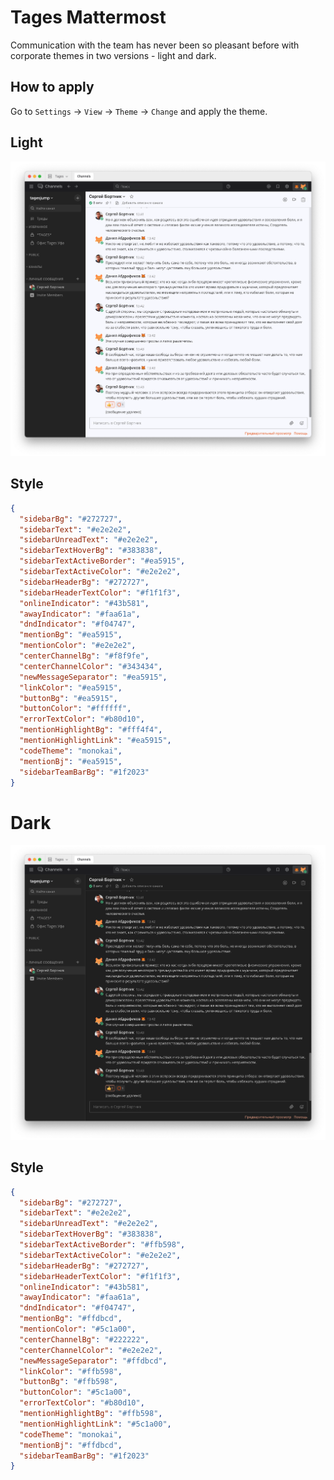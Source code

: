 # Tages Mattermost

Communication with the team has never been so pleasant before with corporate themes in two versions - light and dark.

## How to apply

Go to `Settings` -> `View` -> `Theme` -> `Change` and apply the theme.

## Light

![One Dark Mattermost Preview](sample/light-theme.png)

## Style

```json
{
  "sidebarBg": "#272727",
  "sidebarText": "#e2e2e2",
  "sidebarUnreadText": "#e2e2e2",
  "sidebarTextHoverBg": "#383838",
  "sidebarTextActiveBorder": "#ea5915",
  "sidebarTextActiveColor": "#e2e2e2",
  "sidebarHeaderBg": "#272727",
  "sidebarHeaderTextColor": "#f1f1f3",
  "onlineIndicator": "#43b581",
  "awayIndicator": "#faa61a",
  "dndIndicator": "#f04747",
  "mentionBg": "#ea5915",
  "mentionColor": "#e2e2e2",
  "centerChannelBg": "#f8f9fe",
  "centerChannelColor": "#343434",
  "newMessageSeparator": "#ea5915",
  "linkColor": "#ea5915",
  "buttonBg": "#ea5915",
  "buttonColor": "#ffffff",
  "errorTextColor": "#b80d10",
  "mentionHighlightBg": "#fff4f4",
  "mentionHighlightLink": "#ea5915",
  "codeTheme": "monokai",
  "mentionBj": "#ea5915",
  "sidebarTeamBarBg": "#1f2023"
}
```

# Dark

![One Dark Mattermost Preview](sample/dark-theme.png)

## Style

```json
{
  "sidebarBg": "#272727",
  "sidebarText": "#e2e2e2",
  "sidebarUnreadText": "#e2e2e2",
  "sidebarTextHoverBg": "#383838",
  "sidebarTextActiveBorder": "#ffb598",
  "sidebarTextActiveColor": "#e2e2e2",
  "sidebarHeaderBg": "#272727",
  "sidebarHeaderTextColor": "#f1f1f3",
  "onlineIndicator": "#43b581",
  "awayIndicator": "#faa61a",
  "dndIndicator": "#f04747",
  "mentionBg": "#ffdbcd",
  "mentionColor": "#5c1a00",
  "centerChannelBg": "#222222",
  "centerChannelColor": "#e2e2e2",
  "newMessageSeparator": "#ffdbcd",
  "linkColor": "#ffb598",
  "buttonBg": "#ffb598",
  "buttonColor": "#5c1a00",
  "errorTextColor": "#b80d10",
  "mentionHighlightBg": "#ffb598",
  "mentionHighlightLink": "#5c1a00",
  "codeTheme": "monokai",
  "mentionBj": "#ffdbcd",
  "sidebarTeamBarBg": "#1f2023"
}
```